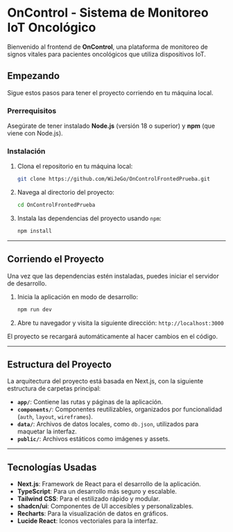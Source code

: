 # OnControl - Sistema de Monitoreo IoT Oncológico

Bienvenido al frontend de **OnControl**, una plataforma de monitoreo de signos vitales para pacientes oncológicos que utiliza dispositivos IoT.

## Empezando

Sigue estos pasos para tener el proyecto corriendo en tu máquina local.

### Prerrequisitos

Asegúrate de tener instalado **Node.js** (versión 18 o superior) y **npm** (que viene con Node.js).

### Instalación

1.  Clona el repositorio en tu máquina local:

    ```bash
    git clone https://github.com/WiJeGo/OnControlFrontedPrueba.git
    ```

2.  Navega al directorio del proyecto:

    ```bash
    cd OnControlFrontedPrueba
    ```

3.  Instala las dependencias del proyecto usando `npm`:

    ```bash
    npm install
    ```

-----

## Corriendo el Proyecto

Una vez que las dependencias estén instaladas, puedes iniciar el servidor de desarrollo.

1.  Inicia la aplicación en modo de desarrollo:

    ```bash
    npm run dev
    ```

2.  Abre tu navegador y visita la siguiente dirección:
    `http://localhost:3000`

El proyecto se recargará automáticamente al hacer cambios en el código.

-----

## Estructura del Proyecto

La arquitectura del proyecto está basada en Next.js, con la siguiente estructura de carpetas principal:

  * **`app/`**: Contiene las rutas y páginas de la aplicación.
  * **`components/`**: Componentes reutilizables, organizados por funcionalidad (`auth`, `layout`, `wireframes`).
  * **`data/`**: Archivos de datos locales, como `db.json`, utilizados para maquetar la interfaz.
  * **`public/`**: Archivos estáticos como imágenes y assets.

-----

## Tecnologías Usadas

  * **Next.js**: Framework de React para el desarrollo de la aplicación.
  * **TypeScript**: Para un desarrollo más seguro y escalable.
  * **Tailwind CSS**: Para el estilizado rápido y modular.
  * **shadcn/ui**: Componentes de UI accesibles y personalizables.
  * **Recharts**: Para la visualización de datos en gráficos.
  * **Lucide React**: Iconos vectoriales para la interfaz.
